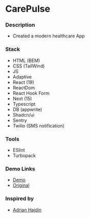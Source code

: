 # CarePulse

### Description

- Created a modern healthcare App

### Stack

- HTML (BEM)
- CSS (TailWind)
- JS
- Adaptive
- React (19)
- ReactDom
- React Hook Form
- Next (15)
- Typescript
- DB (appwrite)
- Shadcn/ui
- Sentry
- Twilio (SMS notification)

### Tools

- ESlint
- Turbopack

### Demo Links
- [Demo](https://AndriiZakharenko.github.io/carepulse/)
- [Original](https://resource.jsmastery.pro/healthcare-design)

### Inspired by 
- [Adrian Hajdin](https://github.com/adrianhajdin)
